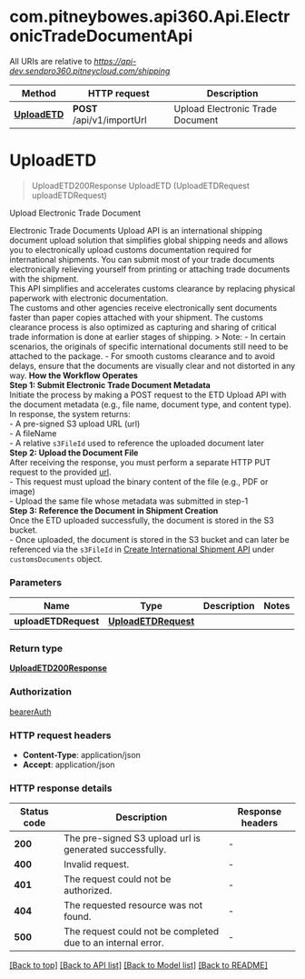 # com.pitneybowes.api360.Api.ElectronicTradeDocumentApi

All URIs are relative to *https://api-dev.sendpro360.pitneycloud.com/shipping*

| Method | HTTP request | Description |
|--------|--------------|-------------|
| [**UploadETD**](ElectronicTradeDocumentApi.md#uploadetd) | **POST** /api/v1/importUrl | Upload Electronic Trade Document |

<a id="uploadetd"></a>
# **UploadETD**
> UploadETD200Response UploadETD (UploadETDRequest uploadETDRequest)

Upload Electronic Trade Document

Electronic Trade Documents Upload API is an international shipping document upload solution that simplifies global shipping needs and allows you to electronically upload customs documentation required for international shipments.  You can submit most of your trade documents electronically relieving yourself from printing or attaching trade documents with the shipment. <br/> This API simplifies and accelerates customs clearance by replacing physical paperwork with electronic documentation.<br/> The customs and other agencies receive electronically sent documents faster than paper copies attached with your shipment. The customs clearance process is also optimized as capturing and sharing of critical trade information is done at earlier stages of shipping.  > Note: - In certain scenarios, the originals of specific international documents still need to be attached to the package.  - For smooth customs clearance and to avoid delays, ensure that the documents are visually clear and not distorted in any way.  **How the Workflow Operates**<br/>  **Step 1: Submit Electronic Trade Document Metadata**<br/>  Initiate the process by making a POST request to the ETD Upload API with the document metadata (e.g., file name, document type, and content type).<br/> In response, the system returns:<br/> - A pre-signed S3 upload URL (url)<br/> - A fileName<br/> - A relative `s3FileId` used to reference the uploaded document later<br/>  **Step 2: Upload the Document File**<br/>  After receiving the response, you must perform a separate HTTP PUT request to the provided [url](https://docs.shipping360.pitneybowes.com/openapi/shipping/operation/uploadETD/#!c=200&path=url&t=response).<br/>  - This request must upload the binary content of the file (e.g., PDF or image)<br/>  - Upload the same file whose metadata was submitted in step-1 <br/>  **Step 3: Reference the Document in Shipment Creation**<br/>  Once the ETD uploaded successfully, the document is stored in the S3 bucket.<br/>  - Once uploaded, the document is stored in the S3 bucket and can later be referenced via the `s3FileId` in [Create International Shipment API](https://docs.shipping360.pitneybowes.com/openapi/shipping/operation/createShipment/#!path=1/customs/customsDocuments&t=request)  under `customsDocuments` object. 


### Parameters

| Name | Type | Description | Notes |
|------|------|-------------|-------|
| **uploadETDRequest** | [**UploadETDRequest**](UploadETDRequest.md) |  |  |

### Return type

[**UploadETD200Response**](UploadETD200Response.md)

### Authorization

[bearerAuth](../README.md#bearerAuth)

### HTTP request headers

 - **Content-Type**: application/json
 - **Accept**: application/json


### HTTP response details
| Status code | Description | Response headers |
|-------------|-------------|------------------|
| **200** | The pre-signed S3 upload url is generated successfully. |  -  |
| **400** | Invalid request. |  -  |
| **401** | The request could not be authorized. |  -  |
| **404** | The requested resource was not found. |  -  |
| **500** | The request could not be completed due to an internal error. |  -  |

[[Back to top]](#) [[Back to API list]](../../README.md#documentation-for-api-endpoints) [[Back to Model list]](../../README.md#documentation-for-models) [[Back to README]](../../README.md)

